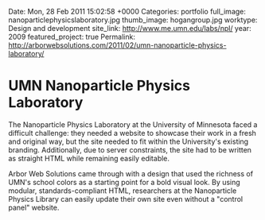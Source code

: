 Date: Mon, 28 Feb 2011 15:02:58 +0000
Categories: portfolio
full_image: nanoparticlephysicslaboratory.jpg
thumb_image: hogangroup.jpg
worktype: Design and development
site_link: http://www.me.umn.edu/labs/npl/
year: 2009
featured_project: true
Permalink: http://arborwebsolutions.com/2011/02/umn-nanoparticle-physics-laboratory/

# UMN Nanoparticle Physics Laboratory

The Nanoparticle Physics Laboratory at the University of Minnesota faced a difficult challenge: they needed a website to showcase their work in a fresh and original way, but the site needed to fit within the University's existing branding. Additionally, due to server constraints, the site had to be written as straight HTML while remaining easily editable.

Arbor Web Solutions came through with a design that used the richness of UMN's school colors as a starting point for a bold visual look. By using modular, standards-compliant HTML, researchers at the Nanoparticle Physics Library can easily update their own site even without a "control panel" website.
